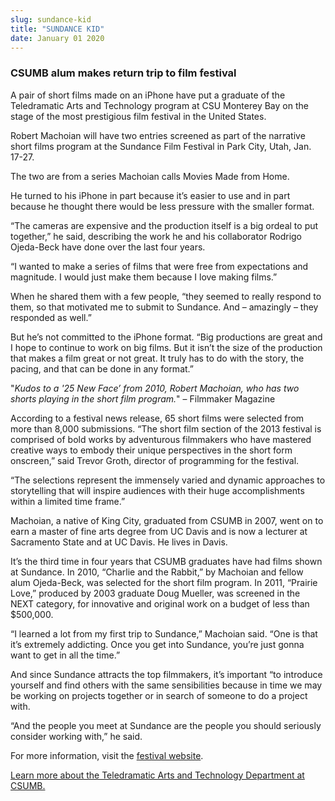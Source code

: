 ```yaml
---
slug: sundance-kid
title: "SUNDANCE KID"
date: January 01 2020
---
```


<h3>CSUMB alum makes return trip to film festival</h3><p>A pair of short films made on an iPhone have put a graduate of the Teledramatic Arts and Technology program at CSU Monterey Bay on the stage of the most prestigious film festival in the United States.
</p><p>Robert Machoian will have two entries screened as part of the narrative short films program at the Sundance Film Festival in Park City, Utah, Jan. 17-27.
</p><p>The two are from a series Machoian calls Movies Made from Home.
</p><p>He turned to his iPhone in part because it’s easier to use and in part because he thought there would be less pressure with the smaller format.
</p><p>“The cameras are expensive and the production itself is a big ordeal to put together,” he said, describing the work he and his collaborator Rodrigo Ojeda-Beck have done over the last four years.
</p><p>“I wanted to make a series of films that were free from expectations and magnitude. I would just make them because I love making films.”
</p><p>When he shared them with a few people, “they seemed to really respond to them, so that motivated me to submit to Sundance. And – amazingly – they responded as well.”
</p><p>But he’s not committed to the iPhone format. “Big productions are great and I hope to continue to work on big films. But it isn’t the size of the production that makes a film great or not great. It truly has to do with the story, the pacing, and that can be done in any format.”
</p><p>"<em>Kudos to a '25 New Face’ from 2010, Robert Machoian, who has two shorts playing in the short film program.</em>" – Filmmaker Magazine
</p><p>According to a festival news release, 65 short films were selected from more than 8,000 submissions. “The short film section of the 2013 festival is comprised of bold works by adventurous filmmakers who have mastered creative ways to embody their unique perspectives in the short form onscreen,” said Trevor Groth, director of programming for the festival.
</p><p>“The selections represent the immensely varied and dynamic approaches to storytelling that will inspire audiences with their huge accomplishments within a limited time frame.”
</p><p>Machoian, a native of King City, graduated from CSUMB in 2007, went on to earn a master of fine arts degree from UC Davis and is now a lecturer at Sacramento State and at UC Davis. He lives in Davis.
</p><p>It’s the third time in four years that CSUMB graduates have had films shown at Sundance. In 2010, “Charlie and the Rabbit,” by Machoian and fellow alum Ojeda-Beck, was selected for the short film program. In 2011, “Prairie Love,” produced by 2003 graduate Doug Mueller, was screened in the NEXT category, for innovative and original work on a budget of less than $500,000.
</p><p>“I learned a lot from my first trip to Sundance,” Machoian said. “One is that it’s extremely addicting. Once you get into Sundance, you’re just gonna want to get in all the time.”
</p><p>And since Sundance attracts the top filmmakers, it’s important “to introduce yourself and find others with the same sensibilities because in time we may be working on projects together or in search of someone to do a project with.
</p><p>“And the people you meet at Sundance are the people you should seriously consider working with,” he said.
</p><p>For more information, visit the <a href="http://www.news/csumb-grads-film-screen-sundance.org/festival/release/2013-news/csumb-grads-film-screen-sundance-film-festival-announces-short-film-program/">festival website</a>.
</p><p><a href="http://csumb.edu/tat">Learn more about the Teledramatic Arts and Technology Department at CSUMB.</a>
</p>
